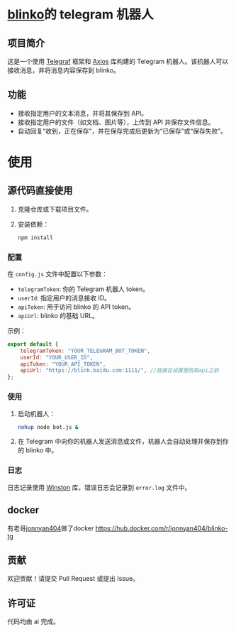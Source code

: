 # [blinko](https://github.com/blinko-space/blinko)的 telegram 机器人

## 项目简介

这是一个使用 [Telegraf](https://telegraf.js.org/) 框架和 [Axios](https://axios-http.com/) 库构建的 Telegram 机器人。该机器人可以接收消息，并将消息内容保存到 blinko。

## 功能

- 接收指定用户的文本消息，并将其保存到 API。
- 接收指定用户的文件（如文档、图片等），上传到 API 并保存文件信息。
- 自动回复“收到，正在保存”，并在保存完成后更新为“已保存”或“保存失败”。

# 使用
## 源代码直接使用
1. 克隆仓库或下载项目文件。
2. 安装依赖：

   ```bash
   npm install
   ```

### 配置

在 `config.js` 文件中配置以下参数：

- `telegramToken`: 你的 Telegram 机器人 token。
- `userId`: 指定用户的消息接收 ID。
- `apiToken`: 用于访问 blinko 的 API token。
- `apiUrl`: blinko 的基础 URL。

示例：

```javascript
export default {
	telegramToken: "YOUR_TELEGRAM_BOT_TOKEN",
	userId: "YOUR_USER_ID",
	apiToken: "YOUR_API_TOKEN",
	apiUrl: "https://blink.baidu.com:1111/", //链接在设置里找取api之前
};
```

### 使用

1. 启动机器人：

   ```bash
   nohup node bot.js &
   ```

2. 在 Telegram 中向你的机器人发送消息或文件，机器人会自动处理并保存到你的 blinko 中。

### 日志

日志记录使用 [Winston](https://github.com/winstonjs/winston) 库，错误日志会记录到 `error.log` 文件中。

## docker
有老哥[jonnyan404](https://github.com/Jonnyan404)做了docker
https://hub.docker.com/r/jonnyan404/blinko-tg
## 贡献

欢迎贡献！请提交 Pull Request 或提出 Issue。

## 许可证

代码均由 ai 完成。
